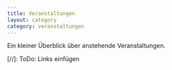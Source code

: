 ```yaml
---
title: Veranstaltungen
layout: category
category: veranstaltungen
---
```

Ein kleiner Überblick über anstehende Veranstaltungen.

[//]: ToDo: Links einfügen


